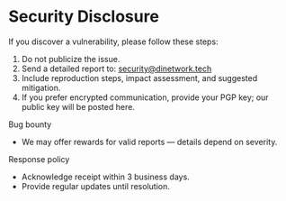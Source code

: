 # Security Disclosure

If you discover a vulnerability, please follow these steps:

1. Do not publicize the issue.
2. Send a detailed report to: security@dinetwork.tech
3. Include reproduction steps, impact assessment, and suggested mitigation.
4. If you prefer encrypted communication, provide your PGP key; our public key will be posted here.

Bug bounty
- We may offer rewards for valid reports — details depend on severity.

Response policy
- Acknowledge receipt within 3 business days.
- Provide regular updates until resolution.

